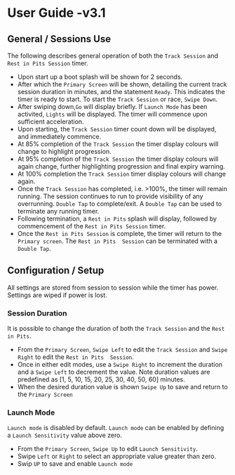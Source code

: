 # User Guide -v3.1

## General / Sessions Use
The following describes general operation of both the ``Track Session`` and ``Rest in Pits Session`` timer.

* Upon start up a boot splash will be shown for 2 seconds.
* After which the ``Primary Screen`` will be shown, detailing the current track session duration in minutes, and the statement ``Ready``.  This indicates the timer is ready to start.  To start the ``Track Session`` or race, ``Swipe Down``.
* After swiping down,``Go`` will display briefly.  If ``Launch Mode`` has been activited, ``Lights`` will be displayed.  The timer will commence upon sufficient acceleration.
* Upon starting, the ``Track Session`` timer count down will be displayed, and immediately commence.
* At 85% completion of the ``Track Session`` the timer display colours will change to highlight progression.
* At 95% completion of the ``Track Session`` the timer display colours will again change, further highlighting progression and final expiry warning.
* At 100% completion the ``Track Session`` timer display colours will change again.
* Once the ``Track Session`` has completed, i.e. >100%, the timer will remain running.  The session continues to run to provide visibility of any overrunning.  ``Double Tap`` to complete/exit.  A ``Double Tap`` can be used to terminate any running timer.
* Following termination, a ``Rest in Pits`` splash will display, followed by commencement of the ``Rest in Pits Session`` timer.
* Once the ``Rest in Pits Session`` is complete, the timer will return to the ``Primary screen``.  The ``Rest in Pits  Session``  can be terminated with a ``Double Tap``.

## Configuration / Setup 
All settings are stored from session to session while the timer has power.  Settings are wiped if power is lost.

### Session Duration
It is possible to change the duration of both the ``Track Session`` and the ``Rest in Pits``.

* From the ``Primary Screen``, ``Swipe Left`` to edit the ``Track Session`` and ``Swipe Right`` to edit the ``Rest in Pits  Session``.
* Once in either edit modes, use a ``Swipe Right`` to increment the duration and a ``Swipe Left`` to decrement the value.  Note duration values are predefined as [1, 5, 10, 15, 20, 25, 30, 40, 50, 60] minutes.
* When the desired duration value is shown ``Swipe Up`` to save and return to the ``Primary Screen``

### Launch Mode
``Launch mode`` is disabled by default.
``Launch mode`` can be enabled by defining a ``Launch Sensitivity`` value above zero.
* From the ``Primary Screen``, ``Swipe Up`` to edit ``Launch Sensitivity``.
* Swipe ``Left`` or ``Right`` to select an appropriate value greater than zero.
* Swip ``UP`` to save and enable ``Launch mode``
